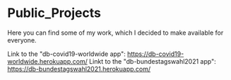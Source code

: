 # Public_Projects
Here you can find some of my work, which I decided to make available for everyone.

Link to the "db-covid19-worldwide app": https://db-covid19-worldwide.herokuapp.com/
Linkt to the "db-bundestagswahl2021 app": https://db-bundestagswahl2021.herokuapp.com/
